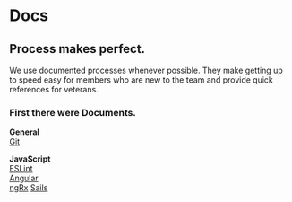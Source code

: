 # Docs 

## Process makes perfect.  

We use documented processes whenever possible. They make getting up to speed easy for members who are new to the team and provide quick references for veterans. 

### First there were Documents.
**General**  
[Git](docs/git.md)  

  
**JavaScript**  
[ESLint](docs/eslint.md)  
[Angular](docs/angular.md)  
[ngRx](docs/ngrx.md)
[Sails](docs/sails.md)  
